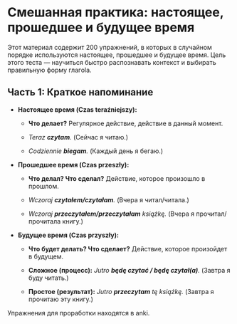 # Смешанная практика: настоящее, прошедшее и будущее время

Этот материал содержит 200 упражнений, в которых в случайном порядке используются настоящее, прошедшее и будущее время. Цель этого теста — научиться быстро распознавать контекст и выбирать правильную форму глагоla.

## Часть 1: Краткое напоминание

- **Настоящее время (Czas teraźniejszy):**
    
    - **Что делает?** Регулярное действие, действие в данный момент.
        
    - _Teraz **czytam**._ (Сейчас я читаю.)
        
    - _Codziennie **biegam**._ (Каждый день я бегаю.)
        
- **Прошедшее время (Czas przeszły):**
    
    - **Что делал? Что сделал?** Действие, которое произошло в прошлом.
        
    - _Wczoraj **czytałem/czytałam**._ (Вчера я читал/читала.)
        
    - _Wczoraj **przeczytałem/przeczytałam** książkę._ (Вчера я прочитал/прочитала книгу.)
        
- **Будущее время (Czas przyszły):**
    
    - **Что будет делать? Что сделает?** Действие, которое произойдет в будущем.
        
    - **Сложное (процесс):** _Jutro **będę czytać / będę czytał(a)**._ (Завтра я буду читать.)
        
    - **Простое (результат):** _Jutro **przeczytam** tę książkę._ (Завтра я прочитаю эту книгу.)
        

Упражнения для проработки находятся в anki.